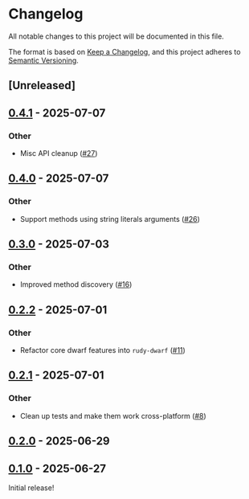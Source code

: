 # Changelog

All notable changes to this project will be documented in this file.

The format is based on [Keep a Changelog](https://keepachangelog.com/en/1.0.0/),
and this project adheres to [Semantic Versioning](https://semver.org/spec/v2.0.0.html).

## [Unreleased]

## [0.4.1](https://github.com/samscott89/rudy/compare/rudy-types-v0.4.0...rudy-types-v0.4.1) - 2025-07-07

### Other

- Misc API cleanup ([#27](https://github.com/samscott89/rudy/pull/27))

## [0.4.0](https://github.com/samscott89/rudy/compare/rudy-types-v0.3.0...rudy-types-v0.4.0) - 2025-07-07

### Other

- Support methods using string literals arguments ([#26](https://github.com/samscott89/rudy/pull/26))

## [0.3.0](https://github.com/samscott89/rudy/compare/rudy-types-v0.2.2...rudy-types-v0.3.0) - 2025-07-03

### Other

- Improved method discovery ([#16](https://github.com/samscott89/rudy/pull/16))

## [0.2.2](https://github.com/samscott89/rudy/compare/rudy-types-v0.2.1...rudy-types-v0.2.2) - 2025-07-01

### Other

- Refactor core dwarf features into `rudy-dwarf` ([#11](https://github.com/samscott89/rudy/pull/11))

## [0.2.1](https://github.com/samscott89/rudy/compare/rudy-types-v0.2.0...rudy-types-v0.2.1) - 2025-07-01

### Other

- Clean up tests and make them work cross-platform ([#8](https://github.com/samscott89/rudy/pull/8))

## [0.2.0](https://github.com/samscott89/rudy/compare/rudy-types-v0.1.0...rudy-types-v0.2.0) - 2025-06-29

## [0.1.0](https://github.com/samscott89/rudy/releases/tag/rudy-types-v0.1.0) - 2025-06-27

Initial release!